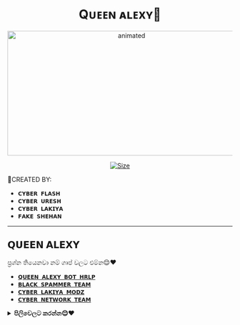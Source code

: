 

<h1 align="center">Qᴜᴇᴇɴ ᴀʟᴇxʏ👸<br></h1>
<p align="center">
<img src="https://telegra.ph/file/cec4a563cbf0c59eb4e5a.jpg" alt="animated" width="540" height="280" />
</p>

<p align="center">
<a href="https://youtu.be/WiIqCdiDjFo"><img title="Size" src="https://img.shields.io/badge/Tutorial-Video-green"></a>
</p>

🔰CREATED BY:

- `𝗖𝗬𝗕𝗘𝗥 𝗙𝗟𝗔𝗦𝗛`
- `𝗖𝗬𝗕𝗘𝗥 𝗨𝗥𝗘𝗦𝗛`
- `𝗖𝗬𝗕𝗘𝗥 𝗟𝗔𝗞𝗜𝗬𝗔`
- `𝗙𝗔𝗞𝗘 𝗦𝗛𝗘𝗛𝗔𝗡`

---------------------------
𝗤𝗨𝗘𝗘𝗡 𝗔𝗟𝗘𝗫𝗬
----------------------------

ප්‍රශ්න තියෙනවා නම් ගෘප් වලට එම්න😌❤️

- [`𝗤𝗨𝗘𝗘𝗡 𝗔𝗟𝗘𝗫𝗬 𝗕𝗢𝗧 𝗛𝗥𝗟𝗣`](https://chat.whatsapp.com/HYj9wu5Jrv6CROxyeQbHoS)
- [`𝗕𝗟𝗔𝗖𝗞 𝗦𝗣𝗔𝗠𝗠𝗘𝗥 𝗧𝗘𝗔𝗠`](https://chat.whatsapp.com/LS1Xx3fSqg7FpSYSjKWhL5)
- [`𝗖𝗬𝗕𝗘𝗥 𝗟𝗔𝗞𝗜𝗬𝗔 𝗠𝗢𝗗𝗭`](https://chat.whatsapp.com/EcycNbJFCVT5ZsG9xIGkqd)
- [`𝗖𝗬𝗕𝗘𝗥 𝗡𝗘𝗧𝗪𝗢𝗥𝗞 𝗧𝗘𝗔𝗠`](https://chat.whatsapp.com/EcycNbJFCVT5ZsG9xIGkqd)

<!-- Start via Heroku -->
<b><details><summary>පිලිවෙලට කරන්න😌❤️</summary></b>

* QR ස්කැන් කරන්න[මෙක ඔබපන්😹💔](https://replit.com/@nexusNw/M-D-SCANNER-V2?v=1?outputonly=1&lite=1#index.js)
* ෆොක් කරන්න [මෙක ඔබපන්😹💔](https://github.com/nexusNw/Gojo-Satoru/fork)
* හෙරොකු ඩිවලොප් කරන්න [මෙක ඔබපන්](https://heroku.com/deploy)
* Wait 5-10 Min To Deploy 
* After Deploying On The Worker And Check The Logs

</details>

